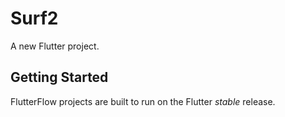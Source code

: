 # Surf2

A new Flutter project.

## Getting Started

FlutterFlow projects are built to run on the Flutter _stable_ release.
